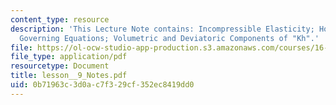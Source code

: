 ```yaml
---
content_type: resource
description: 'This Lecture Note contains: Incompressible Elasticity; Hooke''s Law;
  Governing Equations; Volumetric and Deviatoric Components of "Kh".'
file: https://ol-ocw-studio-app-production.s3.amazonaws.com/courses/16-225-computational-mechanics-of-materials-fall-2003/0b71963c3d0ac7f329cf352ec8419dd0_lesson__9_Notes.pdf
file_type: application/pdf
resourcetype: Document
title: lesson__9_Notes.pdf
uid: 0b71963c-3d0a-c7f3-29cf-352ec8419dd0
---
```

